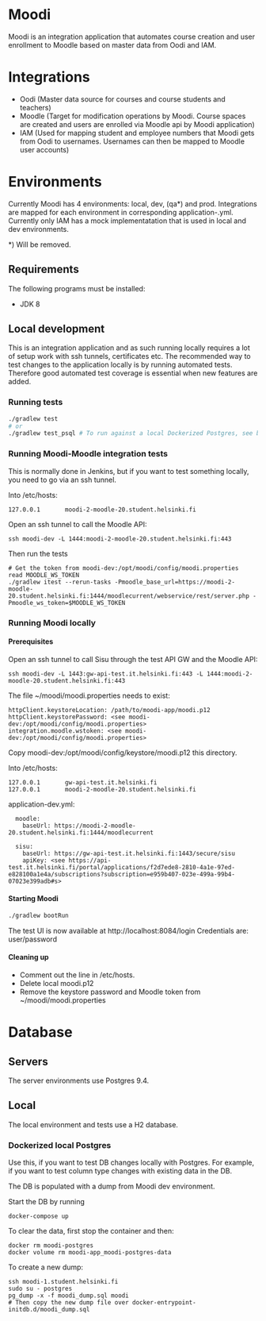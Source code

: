 Moodi
================

Moodi is an integration application that automates course creation and user enrollment to Moodle based on master data from Oodi and IAM.

Integrations
================

- Oodi (Master data source for courses and course students and teachers)
- Moodle (Target for modification operations by Moodi. Course spaces are created and users are enrolled via Moodle api by Moodi application)
- IAM (Used for mapping student and employee numbers that Moodi gets from Oodi to usernames. Usernames can then be mapped to Moodle user accounts)

Environments
================

Currently Moodi has 4 environments: local, dev, (qa*) and prod. Integrations are mapped for each environment in corresponding application-<env>.yml. 
Currently only IAM has a mock implementatation that is used in local and dev environments.

*) Will be removed.

Requirements
---------------

The following programs must be installed:
- JDK 8

Local development
---------------

This is an integration application and as such running locally requires a lot of setup work with ssh tunnels, certificates etc. The 
recommended way to test changes to the application locally is by running automated tests. Therefore good automated test coverage is essential
when new features are added.

### Running tests
```sh
./gradlew test
# or
./gradlew test_psql # To run against a local Dockerized Postgres, see below.
```

### Running Moodi-Moodle integration tests
This is normally done in Jenkins, but if you want to test something locally, you need to go via an ssh tunnel.

Into /etc/hosts: 
```
127.0.0.1       moodi-2-moodle-20.student.helsinki.fi 
```

Open an ssh tunnel to call the Moodle API:
```
ssh moodi-dev -L 1444:moodi-2-moodle-20.student.helsinki.fi:443
```

Then run the tests
```
# Get the token from moodi-dev:/opt/moodi/config/moodi.properties
read MOODLE_WS_TOKEN 
./gradlew itest --rerun-tasks -Pmoodle_base_url=https://moodi-2-moodle-20.student.helsinki.fi:1444/moodlecurrent/webservice/rest/server.php -Pmoodle_ws_token=$MOODLE_WS_TOKEN   
```

### Running Moodi locally
#### Prerequisites
Open an ssh tunnel to call Sisu through the test API GW and the Moodle API:
```
ssh moodi-dev -L 1443:gw-api-test.it.helsinki.fi:443 -L 1444:moodi-2-moodle-20.student.helsinki.fi:443
```

The file ~/moodi/moodi.properties needs to exist:
```
httpClient.keystoreLocation: /path/to/moodi-app/moodi.p12
httpClient.keystorePassword: <see moodi-dev:/opt/moodi/config/moodi.properties>
integration.moodle.wstoken: <see moodi-dev:/opt/moodi/config/moodi.properties>
```
Copy moodi-dev:/opt/moodi/config/keystore/moodi.p12 this directory.

Into /etc/hosts: 
```
127.0.0.1       gw-api-test.it.helsinki.fi   
127.0.0.1       moodi-2-moodle-20.student.helsinki.fi 
```

application-dev.yml:
```
  moodle:
    baseUrl: https://moodi-2-moodle-20.student.helsinki.fi:1444/moodlecurrent

  sisu:
    baseUrl: https://gw-api-test.it.helsinki.fi:1443/secure/sisu
    apiKey: <see https://api-test.it.helsinki.fi/portal/applications/f2d7ede8-2810-4a1e-97ed-e828100a1e4a/subscriptions?subscription=e959b407-023e-499a-99b4-07023e399adb#s>
```

#### Starting Moodi
```sh
./gradlew bootRun
```
The test UI is now available at http://localhost:8084/login
Credentials are: user/password

#### Cleaning up
- Comment out the line in /etc/hosts.
- Delete local moodi.p12
- Remove the keystore password and Moodle token from ~/moodi/moodi.properties

# Database

## Servers
The server environments use Postgres 9.4.

## Local
The local environment and tests use a H2 database. 

### Dockerized local Postgres

Use this, if you want to test DB changes locally with Postgres. For example, if you want to test column type changes with existing 
data in the DB.

The DB is populated with a dump from Moodi dev environment.

Start the DB by running 
```
docker-compose up
```

To clear the data, first stop the container and then:
```
docker rm moodi-postgres
docker volume rm moodi-app_moodi-postgres-data 
```
To create a new dump:

```
ssh moodi-1.student.helsinki.fi
sudo su - postgres
pg_dump -x -f moodi_dump.sql moodi
# Then copy the new dump file over docker-entrypoint-initdb.d/moodi_dump.sql
```
